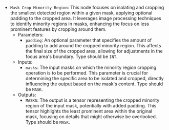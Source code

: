- `Mask Crop Minority Region`: This node focuses on isolating and cropping the smallest detected region within a given mask, applying optional padding to the cropped area. It leverages image processing techniques to identify minority regions in masks, enhancing the focus on less prominent features by cropping around them.
    - Parameters:
        - `padding`: An optional parameter that specifies the amount of padding to add around the cropped minority region. This affects the final size of the cropped area, allowing for adjustments in the focus area's boundary. Type should be `INT`.
    - Inputs:
        - `masks`: The input masks on which the minority region cropping operation is to be performed. This parameter is crucial for determining the specific area to be isolated and cropped, directly influencing the output based on the mask's content. Type should be `MASK`.
    - Outputs:
        - `MASKS`: The output is a tensor representing the cropped minority region of the input mask, potentially with added padding. This tensor highlights the least prominent area within the original mask, focusing on details that might otherwise be overlooked. Type should be `MASK`.
